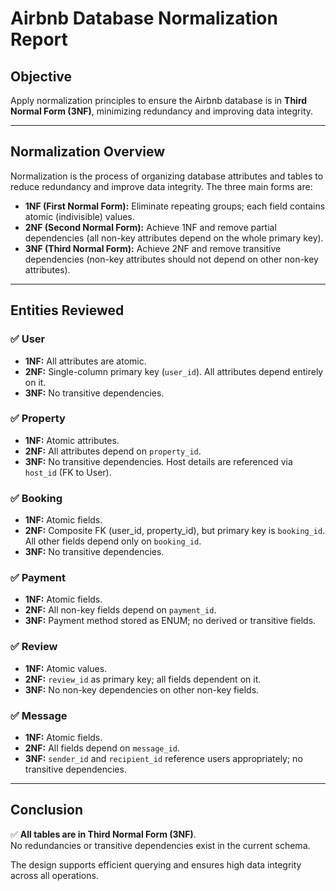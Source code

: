 # Airbnb Database Normalization Report

## Objective
Apply normalization principles to ensure the Airbnb database is in **Third Normal Form (3NF)**, minimizing redundancy and improving data integrity.

---

## Normalization Overview

Normalization is the process of organizing database attributes and tables to reduce redundancy and improve data integrity. The three main forms are:

- **1NF (First Normal Form):** Eliminate repeating groups; each field contains atomic (indivisible) values.
- **2NF (Second Normal Form):** Achieve 1NF and remove partial dependencies (all non-key attributes depend on the whole primary key).
- **3NF (Third Normal Form):** Achieve 2NF and remove transitive dependencies (non-key attributes should not depend on other non-key attributes).

---

## Entities Reviewed

### ✅ User
- **1NF:** All attributes are atomic.
- **2NF:** Single-column primary key (`user_id`). All attributes depend entirely on it.
- **3NF:** No transitive dependencies.

### ✅ Property
- **1NF:** Atomic attributes.
- **2NF:** All attributes depend on `property_id`.
- **3NF:** No transitive dependencies. Host details are referenced via `host_id` (FK to User).

### ✅ Booking
- **1NF:** Atomic fields.
- **2NF:** Composite FK (user_id, property_id), but primary key is `booking_id`. All other fields depend only on `booking_id`.
- **3NF:** No transitive dependencies.

### ✅ Payment
- **1NF:** Atomic fields.
- **2NF:** All non-key fields depend on `payment_id`.
- **3NF:** Payment method stored as ENUM; no derived or transitive fields.

### ✅ Review
- **1NF:** Atomic values.
- **2NF:** `review_id` as primary key; all fields dependent on it.
- **3NF:** No non-key dependencies on other non-key fields.

### ✅ Message
- **1NF:** Atomic fields.
- **2NF:** All fields depend on `message_id`.
- **3NF:** `sender_id` and `recipient_id` reference users appropriately; no transitive dependencies.

---

## Conclusion

✅ **All tables are in Third Normal Form (3NF)**.  
No redundancies or transitive dependencies exist in the current schema.

The design supports efficient querying and ensures high data integrity across all operations.

